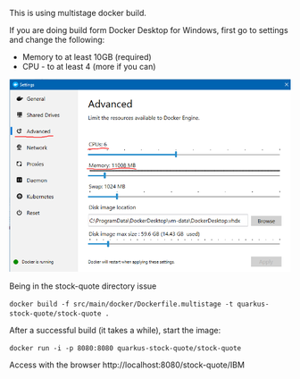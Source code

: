 This is using multistage docker build.

If you are doing build form Docker Desktop for Windows, first go to settings and change the following:
- Memory to at least 10GB (required)
- CPU - to at least 4 (more if you can)

![docker settings](docker-settings.png) 

Being in the stock-quote directory issue

`docker build -f src/main/docker/Dockerfile.multistage -t quarkus-stock-quote/stock-quote .`

After a successful build (it takes a while), start the image:

`docker run -i -p 8080:8080 quarkus-stock-quote/stock-quote`

Access with the browser http://localhost:8080/stock-quote/IBM